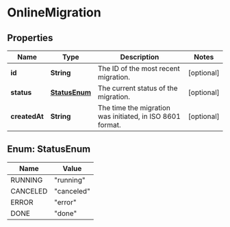 

# OnlineMigration


## Properties

| Name | Type | Description | Notes |
|------------ | ------------- | ------------- | -------------|
|**id** | **String** | The ID of the most recent migration. |  [optional] |
|**status** | [**StatusEnum**](#StatusEnum) | The current status of the migration. |  [optional] |
|**createdAt** | **String** | The time the migration was initiated, in ISO 8601 format. |  [optional] |



## Enum: StatusEnum

| Name | Value |
|---- | -----|
| RUNNING | &quot;running&quot; |
| CANCELED | &quot;canceled&quot; |
| ERROR | &quot;error&quot; |
| DONE | &quot;done&quot; |



